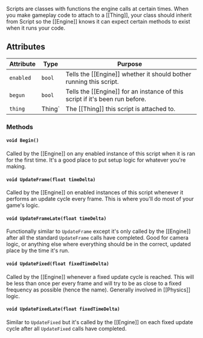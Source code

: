 Scripts are classes with functions the engine calls at certain times. When you make gameplay code to attach to a [[Thing]], your class should inherit from Script so the [[Engine]] knows it can expect certain methods to exist when it runs your code.
## Attributes

| Attribute | Type   | Purpose                                                                      |
| --------- | ------ | ---------------------------------------------------------------------------- |
| `enabled` | `bool` | Tells the [[Engine]] whether it should bother running this script.           |
| `begun`   | `bool` | Tells the [[Engine]] for an instance of this script if it's been run before. |
| `thing`   | Thing` | The [[Thing]] this script is attached to.                                    |

### Methods

#### `void Begin()`

Called by the [[Engine]] on any enabled instance of this script when it is ran for the first time. It's a good place to put setup logic for whatever you're making.

#### `void UpdateFrame(float timeDelta)`

Called by the [[Engine]] on enabled instances of this script whenever it performs an update cycle every frame. This is where you'll do most of your game's logic.

#### `void UpdateFrameLate(float timeDelta)`

Functionally similar to `UpdateFrame` except it's only called by the [[Engine]] after all the standard `UpdateFrame` calls have completed. Good for camera logic, or anything else where everything should be in the correct, updated place by the time it's run.

#### `void UpdateFixed(float fixedTimeDelta)`

Called by the [[Engine]] whenever a fixed update cycle is reached. This will be less than once per every frame and will try to be as close to a fixed frequency as possible (hence the name). Generally involved in [[Physics]] logic.

#### `void UpdateFixedLate(float fixedTimeDelta)`

Similar to `UpdateFixed` but it's called by the [[Engine]] on each fixed update cycle after all `UpdateFixed` calls have completed.